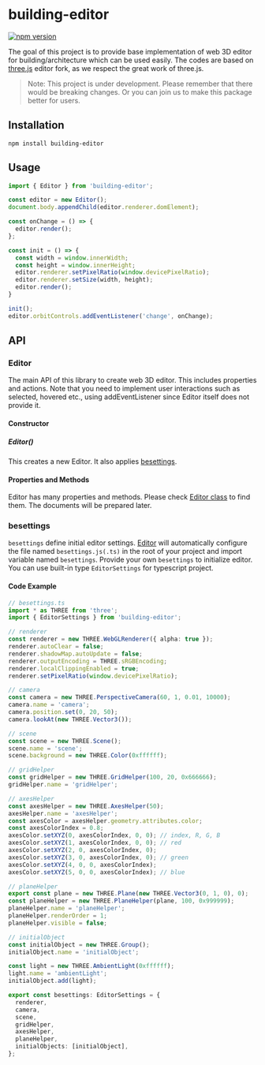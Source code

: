 # building-editor

[![npm version](https://badge.fury.io/js/building-editor.svg)](https://badge.fury.io/js/building-editor)

The goal of this project is to provide base implementation of web 3D editor for building/architecture which can be used easily. The codes are based on [three.js](https://github.com/mrdoob/three.js) editor fork, as we respect the great work of three.js.

> Note: This project is under development. Please remember that there would be breaking changes. Or you can join us to make this package better for users.

## Installation

```
npm install building-editor
```

## Usage

```js
import { Editor } from 'building-editor';

const editor = new Editor();
document.body.appendChild(editor.renderer.domElement);

const onChange = () => {
  editor.render();
};

const init = () => {
  const width = window.innerWidth;
  const height = window.innerHeight;
  editor.renderer.setPixelRatio(window.devicePixelRatio);
  editor.renderer.setSize(width, height);
  editor.render();
}

init();
editor.orbitControls.addEventListener('change', onChange);
```

## API

### Editor

The main API of this library to create web 3D editor. This includes properties and actions. Note that you need to implement user interactions such as selected, hovered etc., using addEventListener since Editor itself does not provide it.

#### Constructor

##### Editor()

This creates a new Editor. It also applies [besettings](#besettings).

#### Properties and Methods

Editor has many properties and methods. Please check [Editor class](https://github.com/baues/building-editor/blob/master/src/Editor.ts) to find them. The documents will be prepared later.

### besettings

`besettings` define initial editor settings. [Editor](#Editor) will automatically configure the file named `besettings.js(.ts)` in the root of your project and import variable named `besettings`. Provide your own `besettings` to initialize editor. You can use built-in type `EditorSettings` for typescript project.

#### Code Example

```ts
// besettings.ts
import * as THREE from 'three';
import { EditorSettings } from 'building-editor';

// renderer
const renderer = new THREE.WebGLRenderer({ alpha: true });
renderer.autoClear = false;
renderer.shadowMap.autoUpdate = false;
renderer.outputEncoding = THREE.sRGBEncoding;
renderer.localClippingEnabled = true;
renderer.setPixelRatio(window.devicePixelRatio);

// camera
const camera = new THREE.PerspectiveCamera(60, 1, 0.01, 10000);
camera.name = 'camera';
camera.position.set(0, 20, 50);
camera.lookAt(new THREE.Vector3());

// scene
const scene = new THREE.Scene();
scene.name = 'scene';
scene.background = new THREE.Color(0xffffff);

// gridHelper
const gridHelper = new THREE.GridHelper(100, 20, 0x666666);
gridHelper.name = 'gridHelper';

// axesHelper
const axesHelper = new THREE.AxesHelper(50);
axesHelper.name = 'axesHelper';
const axesColor = axesHelper.geometry.attributes.color;
const axesColorIndex = 0.8;
axesColor.setXYZ(0, axesColorIndex, 0, 0); // index, R, G, B
axesColor.setXYZ(1, axesColorIndex, 0, 0); // red
axesColor.setXYZ(2, 0, axesColorIndex, 0);
axesColor.setXYZ(3, 0, axesColorIndex, 0); // green
axesColor.setXYZ(4, 0, 0, axesColorIndex);
axesColor.setXYZ(5, 0, 0, axesColorIndex); // blue

// planeHelper
export const plane = new THREE.Plane(new THREE.Vector3(0, 1, 0), 0);
const planeHelper = new THREE.PlaneHelper(plane, 100, 0x999999);
planeHelper.name = 'planeHelper';
planeHelper.renderOrder = 1;
planeHelper.visible = false;

// initialObject
const initialObject = new THREE.Group();
initialObject.name = 'initialObject';

const light = new THREE.AmbientLight(0xffffff);
light.name = 'ambientLight';
initialObject.add(light);

export const besettings: EditorSettings = {
  renderer,
  camera,
  scene,
  gridHelper,
  axesHelper,
  planeHelper,
  initialObjects: [initialObject],
};
```



